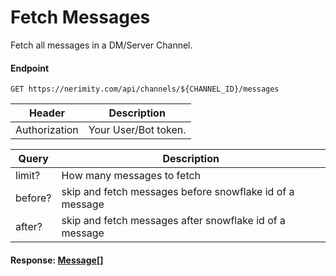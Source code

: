 # Fetch Messages
Fetch all messages in a DM/Server Channel.
#### Endpoint
```
GET https://nerimity.com/api/channels/${CHANNEL_ID}/messages
```

| Header        | Description                    |
| ------------- | ------------------------------ |
| Authorization | Your User/Bot token.           |


| Query         | Description                                              |
| ------------- | -------------------------------------------------------- |
| limit?        | How many messages to fetch                               |
| before?       | skip and fetch messages before snowflake id of a message |
| after?        | skip and fetch messages after snowflake id of a message  |

#### Response: [Message[]](/types/Message.md)
